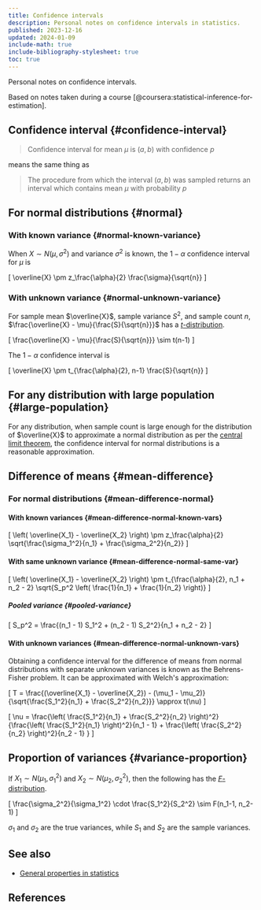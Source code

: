```yaml
---
title: Confidence intervals
description: Personal notes on confidence intervals in statistics.
published: 2023-12-16
updated: 2024-01-09
include-math: true
include-bibliography-stylesheet: true
toc: true
---
```


Personal notes on confidence intervals.

Based on notes taken during a course [@coursera:statistical-inference-for-estimation].

## Confidence interval {#confidence-interval}

> Confidence interval for mean $\mu$ is $(a,b)$ with confidence $p$

means the same thing as

> The procedure from which the interval $(a,b)$ was sampled returns
> an interval which contains mean $\mu$ with probability $p$

## For normal distributions {#normal}

### With known variance {#normal-known-variance}

When $X \sim N(\mu, \sigma^2)$ and variance $\sigma^2$ is known,
the $1-\alpha$ confidence interval for $\mu$ is

\[ \overline{X} \pm z_\frac{\alpha}{2} \frac{\sigma}{\sqrt{n}} \]

### With unknown variance {#normal-unknown-variance}

For sample mean $\overline{X}$, sample variance $S^2$, and sample count $n$,
$\frac{\overline{X} - \mu}{\frac{S}{\sqrt{n}}}$ has a [$t$-distribution].

\[ \frac{\overline{X} - \mu}{\frac{S}{\sqrt{n}}} \sim t(n-1) \]

The $1-\alpha$ confidence interval is

\[ \overline{X} \pm t_{\frac{\alpha}{2}, n-1} \frac{S}{\sqrt{n}} \]

[$t$-distribution]: /article/reference/math/statistics/distributions#t-dist

## For any distribution with large population {#large-population}

For any distribution, when sample count is large enough for the distribution of $\overline{X}$
to approximate a normal distribution as per the [central limit theorem],
the confidence interval for normal distributions is a reasonable approximation.

[central limit theorem]: /article/reference/math/probability#central-limit-theorem

## Difference of means {#mean-difference}

### For normal distributions {#mean-difference-normal}

#### With known variances {#mean-difference-normal-known-vars}

\[ \left( \overline{X_1} - \overline{X_2} \right) \pm
   z_\frac{\alpha}{2} \sqrt{\frac{\sigma_1^2}{n_1} + \frac{\sigma_2^2}{n_2}} \]

#### With same unknown variance {#mean-difference-normal-same-var}

\[ \left( \overline{X_1} - \overline{X_2} \right) \pm
   t_{\frac{\alpha}{2}, n_1 + n_2 - 2}
   \sqrt{S_p^2 \left( \frac{1}{n_1} + \frac{1}{n_2} \right)} \]


##### Pooled variance {#pooled-variance}

\[ S_p^2 = \frac{(n_1 - 1) S_1^2 + (n_2 - 1) S_2^2}{n_1 + n_2 - 2} \]

####  With unknown variances {#mean-difference-normal-unknown-vars}

Obtaining a confidence interval for the difference of means from
normal distributions with separate unknown variances is known as the Behrens-Fisher problem.
It can be approximated with Welch's approximation:

\[ T = \frac{(\overline{X_1} - \overline{X_2}) - (\mu_1 - \mu_2)}
            {\sqrt{\frac{S_1^2}{n_1} + \frac{S_2^2}{n_2}}}
   \approx t(\nu) \]

\[ \nu = \frac{\left( \frac{S_1^2}{n_1} + \frac{S_2^2}{n_2} \right)^2}
              {\frac{\left( \frac{S_1^2}{n_1} \right)^2}{n_1 - 1} +
               \frac{\left( \frac{S_2^2}{n_2} \right)^2}{n_2 - 1} } \]

## Proportion of variances {#variance-proportion}

If $X_1 \sim N(\mu_1,\sigma_1^2)$ and $X_2 \sim N(\mu_2,\sigma_2^2)$,
then the following has the [$F$-distribution](../distributions#f-dist).

\[ \frac{\sigma_2^2}{\sigma_1^2} \cdot \frac{S_1^2}{S_2^2} \sim F(n_1-1, n_2-1) \]

$\sigma_1$ and $\sigma_2$ are the true variances,
while $S_1$ and $S_2$ are the sample variances.

## See also

*   [General properties in statistics](../)

## References
